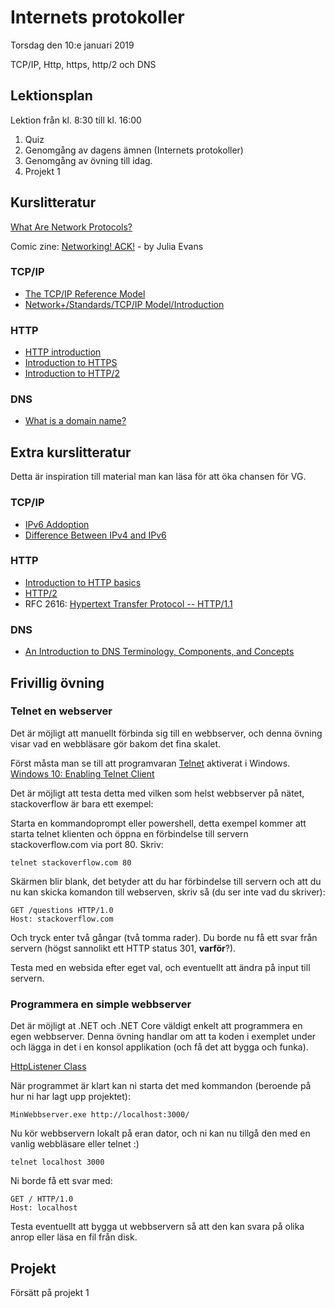 # Internets protokoller

Torsdag den 10:e januari 2019

TCP/IP, Http, https, http/2 och DNS

## Lektionsplan
Lektion från kl. 8:30 till kl. 16:00

1. Quiz
1. Genomgång av dagens ämnen (Internets protokoller)
1. Genomgång av övning till idag.
1. Projekt 1

## Kurslitteratur
[What Are Network Protocols?](https://www.lifewire.com/definition-of-protocol-network-817949)

Comic zine: [Networking! ACK!](https://jvns.ca/networking-zine.pdf) - by Julia Evans 

### TCP/IP
* [The TCP/IP Reference Model](https://www.studytonight.com/computer-networks/tcp-ip-reference-model)
* [Network+/Standards/TCP/IP Model/Introduction](https://en.wikiversity.org/wiki/Network%2B/Standards/TCP/IP_Model/Introduction)

### HTTP
* [HTTP introduction](https://www.httpwatch.com/httpgallery/introduction/)
* [Introduction to HTTPS](https://https.cio.gov/faq/)
* [Introduction to HTTP/2](https://developers.google.com/web/fundamentals/performance/http2/)

### DNS
* [What is a domain name?](https://developer.mozilla.org/en-US/docs/Learn/Common_questions/What_is_a_domain_name)

## Extra kurslitteratur
Detta är inspiration till material man kan läsa för att öka chansen för VG.

### TCP/IP
* [IPv6 Addoption](https://www.akamai.com/uk/en/about/our-thinking/state-of-the-internet-report/state-of-the-internet-ipv6-adoption-visualization.jsp)
* [Difference Between IPv4 and IPv6](https://techdifferences.com/difference-between-ipv4-and-ipv6.html)

### HTTP
* [Introduction to HTTP basics](http://www.ntu.edu.sg/home/ehchua/programming/webprogramming/http_basics.html)
* [HTTP/2](https://hpbn.co/http2/)
* RFC 2616: [Hypertext Transfer Protocol -- HTTP/1.1](https://tools.ietf.org/html/rfc2616)

### DNS
* [An Introduction to DNS Terminology, Components, and Concepts](https://www.digitalocean.com/community/tutorials/an-introduction-to-dns-terminology-components-and-concepts)


## Frivillig övning
### Telnet en webserver
Det är möjligt att manuellt förbinda sig till en webbserver, och denna övning visar vad en webbläsare gör bakom det fina skalet.

Först måsta man se till att programvaran [Telnet](https://en.wikipedia.org/wiki/Telnet) aktiverat i Windows. [Windows 10: Enabling Telnet Client](https://social.technet.microsoft.com/wiki/contents/articles/38433.windows-10-enabling-telnet-client.aspx)

Det är möjligt att testa detta med vilken som helst webbserver på nätet, stackoverflow är bara ett exempel:

Starta en kommandoprompt eller powershell, detta exempel kommer att starta telnet klienten och öppna en förbindelse till servern stackoverflow.com via port 80.
Skriv:

```
telnet stackoverflow.com 80
```

Skärmen blir blank, det betyder att du har förbindelse till servern och att du nu kan skicka komandon till webserven, skriv så (du ser inte vad du skriver):
```
GET /questions HTTP/1.0
Host: stackoverflow.com
```
Och tryck enter två gångar (två tomma rader). Du borde nu få ett svar från servern (högst sannolikt ett HTTP status 301, **varför**?).

Testa med en websida efter eget val, och eventuellt att ändra på input till servern.

### Programmera en simple webbserver

Det är möjligt at .NET och .NET Core väldigt enkelt att programmera en egen webbserver. Denna övning handlar om att ta koden i exemplet under och lägga in det i en konsol applikation (och få det att bygga och funka).

[HttpListener Class](https://docs.microsoft.com/en-us/dotnet/api/system.net.httplistener?view=netcore-2.2)

När programmet är klart kan ni starta det med kommandon (beroende på hur ni har lagt upp projektet):
```
MinWebbserver.exe http://localhost:3000/
```
Nu kör webbservern lokalt på eran dator, och ni kan nu tillgå den med en vanlig webbläsare eller telnet :)
```
telnet localhost 3000
```

Ni borde få ett svar med:
```
GET / HTTP/1.0
Host: localhost
```

Testa eventuellt att bygga ut webbservern så att den kan svara på olika anrop eller läsa en fil från disk.

## Projekt
Försätt på projekt 1
